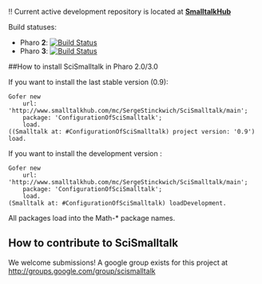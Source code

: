 :bangbang: Current active development repository is located at **[SmalltalkHub](http://www.smalltalkhub.com/#!/~SergeStinckwich/SciSmalltalk)**

Build statuses:

  - Pharo **2**: [![Build Status](https://ci.inria.fr/pharo-contribution/buildStatus/icon?job=SciSmalltalk/PHARO=20,VERSION=bleedingEdge,VM=vm)](https://ci.inria.fr/pharo-contribution/job/SciSmalltalk/PHARO=20,VERSION=bleedingEdge,VM=vm/)
  - Pharo **3**: [![Build Status](https://ci.inria.fr/pharo-contribution/buildStatus/icon?job=SciSmalltalk/PHARO=30,VERSION=bleedingEdge,VM=vm)](https://ci.inria.fr/pharo-contribution/job/SciSmalltalk/PHARO=30,VERSION=bleedingEdge,VM=vm/)

##How to install SciSmalltalk in Pharo 2.0/3.0

If you want to install the last stable version (0.9):

```Smalltalk
Gofer new
	url: 'http://www.smalltalkhub.com/mc/SergeStinckwich/SciSmalltalk/main';
	package: 'ConfigurationOfSciSmalltalk';
	load.
((Smalltalk at: #ConfigurationOfSciSmalltalk) project version: '0.9') load.
```

If you want to install the development version :

```Smalltalk
Gofer new
	url: 'http://www.smalltalkhub.com/mc/SergeStinckwich/SciSmalltalk/main';
	package: 'ConfigurationOfSciSmalltalk';
	load.
(Smalltalk at: #ConfigurationOfSciSmalltalk) loadDevelopment.
```

All packages load into the Math-* package names.

## How to contribute to SciSmalltalk

We welcome submissions! A google group exists for this project at http://groups.google.com/group/scismalltalk
